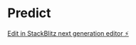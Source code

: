 # Predict

[Edit in StackBlitz next generation editor ⚡️](https://stackblitz.com/~/github.com/GeekHirushaDev/Predict)